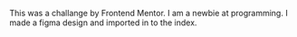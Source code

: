 This was a challange by Frontend Mentor. I am a newbie at programming. I made a figma design and imported in to the index.
